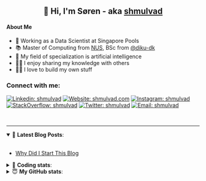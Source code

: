 <h2 align="center">
	👋 Hi, I'm Søren - aka <a href="https://shmulvad.com">shmulvad</a>
</h2>

#### About Me
- 🤖 Working as a Data Scientist at Singapore Pools
- 📚 Master of Computing from [NUS], BSc from [@diku-dk]
- 🧠 My field of specialization is artificial intelligence
- 👨‍🏫 I enjoy sharing my knowledge with others
- 👨‍💻 I love to build my own stuff

### Connect with me:

[![Linkedin: shmulvad](https://img.shields.io/badge/shmulvad-blue?style=flat&logo=Linkedin&logoColor=white)][linkedin]
[![Website: shmulvad.com](https://img.shields.io/badge/shmulvad.com-47CCCC?&style=flat&logo=Google-Chrome&logoColor=white)][website]
[![Instagram: shmulvad](https://img.shields.io/badge/-@shmulvad-purple?style=flat&logo=Instagram&logoColor=white)][instagram]
[![StackOverflow: shmulvad](https://img.shields.io/badge/shmulvad-FE7A16?style=flat&logo=stack-overflow&logoColor=white)][stackOverflow]
[![Twitter: shmulvad](https://img.shields.io/badge/@shmulvad-1ca0f1?style=flat&logo=twitter&logoColor=white)][twitter]
[![Email: shmulvad](https://img.shields.io/badge/shmulvad-D14836?style=flat&logo=gmail&logoColor=white)][mail]

<br />

---

<details open>
 <summary>📕 <b>Latest Blog Posts</b>: </summary>

<br>

<!-- BLOG-POST-LIST:START -->
- [Why Did I Start This Blog](https://shmulvad.com/blog/why-did-start-this-blog)
<!-- BLOG-POST-LIST:END -->

</details>

<!-- --- -->

<details>
 <summary>🤖 <b>Coding stats</b>: </summary>

<br>

NOTE: Doesn't track coding at work or work done in environments such as Jupyter Notebooks.

<!--START_SECTION:waka-->
![Code Time](http://img.shields.io/badge/Code%20Time-2%2C799%20hrs%2040%20mins-blue)

**I'm a Night 🦉** 

```text
🌞 Morning                527 commits         ██░░░░░░░░░░░░░░░░░░░░░░░   08.36 % 
🌆 Daytime                1695 commits        ███████░░░░░░░░░░░░░░░░░░   26.89 % 
🌃 Evening                2547 commits        ██████████░░░░░░░░░░░░░░░   40.40 % 
🌙 Night                  1535 commits        ██████░░░░░░░░░░░░░░░░░░░   24.35 % 
```


📊 **This Week I Spent My Time On** 

```text
💬 Programming Languages: 
Python                   28 hrs 3 mins       ██████████████████░░░░░░░   70.53 % 
Other                    6 hrs 23 mins       ████░░░░░░░░░░░░░░░░░░░░░   16.07 % 
Bash                     1 hr 26 mins        █░░░░░░░░░░░░░░░░░░░░░░░░   03.61 % 
TypeScript               1 hr 16 mins        █░░░░░░░░░░░░░░░░░░░░░░░░   03.21 % 
Text                     43 mins             ░░░░░░░░░░░░░░░░░░░░░░░░░   01.80 % 

🔥 Editors: 
VS Code                  32 hrs 41 mins      █████████████████████░░░░   82.21 % 
Zsh                      6 hrs 15 mins       ████░░░░░░░░░░░░░░░░░░░░░   15.75 % 
Sublime Text             48 mins             █░░░░░░░░░░░░░░░░░░░░░░░░   02.05 % 

🐱‍💻 Projects: 
km24-core                35 hrs 3 mins       ██████████████████████░░░   88.12 % 
company-scrapers         1 hr 20 mins        █░░░░░░░░░░░░░░░░░░░░░░░░   03.37 % 
overvaagning-admin       1 hr 19 mins        █░░░░░░░░░░░░░░░░░░░░░░░░   03.31 % 
Unknown Project          47 mins             █░░░░░░░░░░░░░░░░░░░░░░░░   02.01 % 
mediawatch               40 mins             ░░░░░░░░░░░░░░░░░░░░░░░░░   01.69 % 
```


 Last Updated on 14/09/2024 18:47:24 UTC
<!--END_SECTION:waka-->

</details>

<!-- --- -->

<details>
 <summary>😇 <b>My GitHub stats</b>: </summary>

<br>

<img align="left" alt="shmulvad's Github Stats" src="https://github-readme-stats.vercel.app/api?username=shmulvad&show_icons=true&hide_border=true" />

</details>



[website]: https://shmulvad.com
[twitter]: https://twitter.com/shmulvad
[linkedin]: https://linkedin.com/in/shmulvad
[instagram]: https://instagram.com/shmulvad
[stackOverflow]: https://stackoverflow.com/users/9248793/shmulvad
[mail]: mailto:shmulvad@gmail.com
[@diku-dk]: https://github.com/diku-dk
[github]: https://github.com/shmulvad
[NUS]: https://www.nus.edu.sg